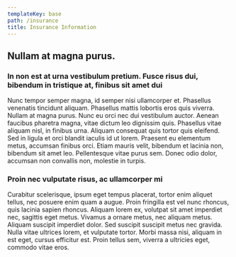 ```yaml
---
templateKey: base
path: /insurance
title: Insurance Information
---
```


## Nullam at magna purus.

### In non est at urna vestibulum pretium. Fusce risus dui, bibendum in tristique at, finibus sit amet dui

Nunc tempor semper magna, id semper nisi ullamcorper et. Phasellus venenatis tincidunt aliquam. Phasellus mattis lobortis eros quis viverra. Nullam at magna purus. Nunc eu orci nec dui vestibulum auctor. Aenean faucibus pharetra magna, vitae dictum leo dignissim quis. Phasellus vitae aliquam nisl, in finibus urna. Aliquam consequat quis tortor quis eleifend. Sed in ligula et orci blandit iaculis id ut lorem. Praesent eu elementum metus, accumsan finibus orci. Etiam mauris velit, bibendum et lacinia non, bibendum sit amet leo. Pellentesque vitae purus sem. Donec odio dolor, accumsan non convallis non, molestie in turpis.

### Proin nec vulputate risus, ac ullamcorper mi

Curabitur scelerisque, ipsum eget tempus placerat, tortor enim aliquet tellus, nec posuere enim quam a augue. Proin fringilla est vel nunc rhoncus, quis lacinia sapien rhoncus. Aliquam lorem ex, volutpat sit amet imperdiet nec, sagittis eget metus. Vivamus a ornare metus, nec aliquam metus. Aliquam suscipit imperdiet dolor. Sed suscipit suscipit metus nec gravida. Nulla vitae ultrices lorem, et vulputate tortor. Morbi massa nisi, aliquam in est eget, cursus efficitur est. Proin tellus sem, viverra a ultricies eget, commodo vitae eros.
